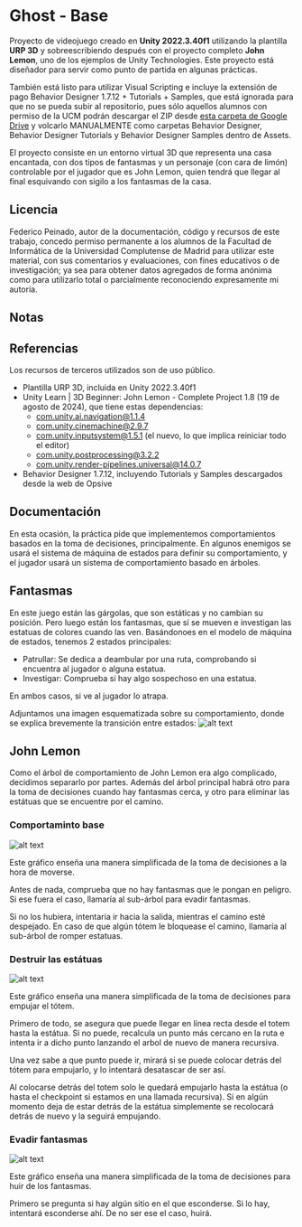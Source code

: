 # Ghost - Base
Proyecto de videojuego creado en **Unity 2022.3.40f1** utilizando la plantilla **URP 3D** y sobreescribiendo después con el proyecto completo **John Lemon**, uno de los ejemplos de Unity Technologies. Este proyecto está diseñador para servir como punto de partida en algunas prácticas.

También está listo para utilizar Visual Scripting e incluye la extensión de pago Behavior Designer 1.7.12 + Tutorials + Samples, que está ignorada para que no se pueda subir al repositorio, pues sólo aquellos alumnos con permiso de la UCM podrán descargar el ZIP desde [esta carpeta de Google Drive](https://drive.google.com/drive/folders/1K7ILY8UWtANnjcNmSEQYRh8Io0m23DLw) y volcarlo MANUALMENTE como carpetas Behavior Designer, Behavior Designer Tutorials y Behavior Designer Samples dentro de Assets.

El proyecto consiste en un entorno virtual 3D que representa una casa encantada, con dos tipos de fantasmas y un personaje (con cara de limón) controlable por el jugador que es John Lemon, quien tendrá que llegar al final esquivando con sigilo a los fantasmas de la casa.

## Licencia
Federico Peinado, autor de la documentación, código y recursos de este trabajo, concedo permiso permanente a los alumnos de la Facultad de Informática de la Universidad Complutense de Madrid para utilizar este material, con sus comentarios y evaluaciones, con fines educativos o de investigación; ya sea para obtener datos agregados de forma anónima como para utilizarlo total o parcialmente reconociendo expresamente mi autoría.

## Notas


## Referencias
Los recursos de terceros utilizados son de uso público.
* Plantilla URP 3D, incluida en Unity 2022.3.40f1
* Unity Learn | 3D Beginner: John Lemon - Complete Project 1.8 (19 de agosto de 2024), que tiene estas dependencias:
  * com.unity.ai.navigation@1.1.4
  * com.unity.cinemachine@2.9.7
  * com.unity.inputsystem@1.5.1 (el nuevo, lo que implica reiniciar todo el editor)
  * com.unity.postprocessing@3.2.2
  * com.unity.render-pipelines.universal@14.0.7
* Behavior Designer 1.7.12, incluyendo Tutorials y Samples descargados desde la web de Opsive


## Documentación
En esta ocasión, la práctica pide que implementemos comportamientos basados en la toma de decisiones, principalmente.
En algunos enemigos se usará el sistema de máquina de estados para definir su comportamiento, y el jugador usará un sistema de comportamiento basado en árboles.

## Fantasmas
En este juego están las gárgolas, que son estáticas y no cambian su posición. Pero luego están los fantasmas, que sí se mueven e investigan las estatuas de colores cuando las ven.
Basándonoes en el modelo de máquina de estados, tenemos 2 estados principales:

- Patrullar: Se dedica a deambular por una ruta, comprobando si encuentra al jugador o alguna estatua.
- Investigar: Comprueba si hay algo sospechoso en una estatua.

En ambos casos, si ve al jugador lo atrapa.

Adjuntamos una imagen esquematizada sobre su comportamiento, donde se explica brevemente la transición entre estados: 
![alt text](<Captura de pantalla 2025-04-26 175819.png>)

## John Lemon

Como el árbol de comportamiento de John Lemon era algo complicado, decidimos separarlo por partes. Además del árbol principal habrá otro para la toma de decisiones cuando hay fantasmas cerca, y otro para eliminar las estátuas que se encuentre por el camino.

### Comportaminto base

![alt text](image-3.png)

Este gráfico enseña una manera simplificada de la toma de decisiones a la hora de moverse.

Antes de nada, comprueba que no hay fantasmas que le pongan en peligro. Si ese fuera el caso, llamaría al sub-árbol para evadir fantasmas. 

Si no los hubiera, intentaría ir hacia la salida, mientras el camino esté despejado. En caso de que algún tótem le bloquease el camino, llamaría al sub-árbol de romper estatuas.

### Destruir las estátuas

![alt text](image-1.png)

Este gráfico enseña una manera simplificada de la toma de decisiones para empujar el tótem.

Primero de todo, se asegura que puede llegar en línea recta desde el totem hasta la estátua. Si no puede, recalcula un punto más cercano en la ruta e intenta ir a dicho punto lanzando el arbol de nuevo de manera recursiva. 

Una vez sabe a que punto puede ir, mirará si se puede colocar detrás del tótem para empujarlo, y lo intentará desatascar de ser así. 

Al colocarse detrás del totem solo le quedará empujarlo hasta la estátua (o hasta el checkpoint si estamos en una llamada recursiva). Si en algún momento deja de estar detrás de la estátua simplemente se recolocará detrás de nuevo y la seguirá empujando.

### Evadir fantasmas

![alt text](image-2.png)

Este gráfico enseña una manera simplificada de la toma de decisiones para huir de los fantasmas.

Primero se pregunta si hay algún sitio en el que esconderse. Si lo hay, intentará esconderse ahí. De no ser ese el caso, huirá.